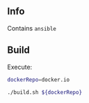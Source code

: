 
Info
----
Contains `ansible`

Build
-----
Execute:  
```bash
dockerRepo=docker.io

./build.sh ${dockerRepo}
```
